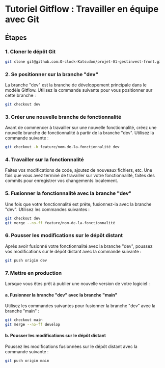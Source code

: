 # Tutoriel Gitflow : Travailler en équipe avec Git

## Étapes

### 1. Cloner le dépôt Git

```bash
git clone git@github.com:O-clock-Katsudon/projet-01-gestinvest-front.git
```

### 2. Se positionner sur la branche "dev"

La branche "dev" est la branche de développement principale dans le modèle Gitflow. Utilisez la commande suivante pour vous positionner sur cette branche :

```bash
git checkout dev
```

### 3. Créer une nouvelle branche de fonctionnalité

Avant de commencer à travailler sur une nouvelle fonctionnalité, créez une nouvelle branche de fonctionnalité à partir de la branche "dev". Utilisez la commande suivante :

```bash
git checkout -b feature/nom-de-la-fonctionnalité dev
```

### 4. Travailler sur la fonctionnalité

Faites vos modifications de code, ajoutez de nouveaux fichiers, etc. Une fois que vous avez terminé de travailler sur votre fonctionnalité, faites des commits pour enregistrer vos changements localement.

### 5. Fusionner la fonctionnalité avec la branche "dev"

Une fois que votre fonctionnalité est prête, fusionnez-la avec la branche "dev". Utilisez les commandes suivantes :

```bash
git checkout dev
git merge --no-ff feature/nom-de-la-fonctionnalité
```

### 6. Pousser les modifications sur le dépôt distant

Après avoir fusionné votre fonctionnalité avec la branche "dev", poussez vos modifications sur le dépôt distant avec la commande suivante :

```bash
git push origin dev
```

### 7. Mettre en production

Lorsque vous êtes prêt à publier une nouvelle version de votre logiciel :

#### a. Fusionner la branche "dev" avec la branche "main"

Utilisez les commandes suivantes pour fusionner la branche "dev" avec la branche "main" :

```bash
git checkout main
git merge --no-ff develop
```

#### b. Pousser les modifications sur le dépôt distant

Poussez les modifications fusionnées sur le dépôt distant avec la commande suivante :

```bash
git push origin main
```
